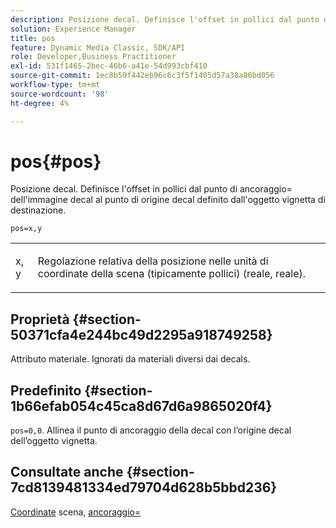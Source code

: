 ```yaml
---
description: Posizione decal. Definisce l'offset in pollici dal punto di ancoraggio= dell'immagine decal al punto di origine decal definito dall'oggetto vignetta di destinazione.
solution: Experience Manager
title: pos
feature: Dynamic Media Classic, SDK/API
role: Developer,Business Practitioner
exl-id: 531f1465-2bec-46b6-a41e-54d993cbf410
source-git-commit: 1ec8b59f442eb96c6c3f5f1405d57a38a86bd056
workflow-type: tm+mt
source-wordcount: '98'
ht-degree: 4%

---
```


# pos{#pos}

Posizione decal. Definisce l&#39;offset in pollici dal punto di ancoraggio= dell&#39;immagine decal al punto di origine decal definito dall&#39;oggetto vignetta di destinazione.

`pos=x,y`

<table id="simpletable_DB3B64EFB67A47AD843812324ABFAE45"> 
 <tr class="strow"> 
  <td class="stentry"> <p><span class="varname"> x</span>, <span class="varname"> y</span> </p></td> 
  <td class="stentry"> <p>Regolazione relativa della posizione nelle unità di coordinate della scena (tipicamente pollici) (reale, reale). </p></td> 
 </tr> 
</table>

## Proprietà {#section-50371cfa4e244bc49d2295a918749258}

Attributo materiale. Ignorati da materiali diversi dai decals.

## Predefinito {#section-1b66efab054c45ca8d67d6a9865020f4}

`pos=0,0`. Allinea il punto di ancoraggio della decal con l’origine decal dell’oggetto vignetta.

## Consultate anche {#section-7cd8139481334ed79704d628b5bbd236}

[Coordinate](../../../../../ir-api/http-protocol/image-rendering-api-ref/c-ir-http-protocol-ref/c-ir-http-protocol-syntax-and-features/c-ir-vignettes/c-ir-scene-coordinates.md#concept-528507024fa640b19a2631357febf7f1) scena,  [ancoraggio=](../../../../../ir-api/http-protocol/image-rendering-api-ref/c-ir-http-protocol-ref/c-ir-http-protocol-command-reference/r-ir-http-anchor.md#reference-d53923d785c9442997dc7f2199524c26)
